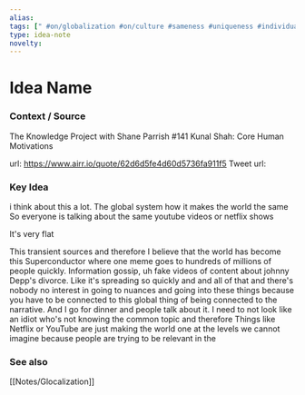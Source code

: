 ```yaml
---
alias: 
tags: [" #on/globalization #on/culture #sameness #uniqueness #individuals "]
type: idea-note
novelty: 
---
```

# Idea Name

### Context / Source
The Knowledge Project with Shane Parrish
#141 Kunal Shah: Core Human Motivations

url: https://www.airr.io/quote/62d6d5fe4d60d5736fa911f5
Tweet url: 

### Key Idea

i think about this a lot.
The global system how it makes the world the same
So everyone is talking about the same youtube videos
or netflix shows

It's very flat

This transient sources and therefore I believe that the world has become this Superconductor where one meme goes to hundreds of millions of people quickly. Information gossip, uh fake videos of content about johnny Depp's divorce. Like it's spreading so quickly and and all of that and there's nobody no interest in going to nuances and going into these things because you have to be connected to this global thing of being connected to the narrative. And I go for dinner and people talk about it. I need to not look like an idiot who's not knowing the common topic and therefore Things like Netflix or YouTube are just making the world one at the levels we cannot imagine because people are trying to be relevant in the

### See also
[[Notes/Glocalization]]